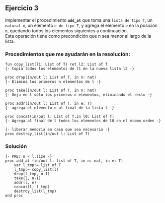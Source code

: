 ## Ejercicio 3
Implementar el procedimiento **`add_at`** que toma una `lista de tipo T`, un `natural n`, un elemento `e de tipo T`, y agrega el elemento `e` en la posición `n`, quedando todos los elementos siguientes a continuación.<br>
Esta operación tiene como precondición que n sea menor al largo de la lista.

### Procedimientos que me ayudarán en la resolución:
```
fun copy_list(l1: List of T) ret l2: List of T
{- Copia todos los elementos de l1 en la nueva lista l2 -}

proc drop(in/out l: List of T, in n: nat)
{- Elimina los primeros n elementos de l -}

proc take(in/out l: List of T, in n: nat)
{- Deja en l sólo los primeros n elementos, eliminando el resto -}

proc addr(in/out l: List of T, in e: T)
{- agrega el elemento e al final de la lista l -}

proc concat(in/out l: List of T,in l0: List of T)
{- Agrega al final de l todos los elementos de l0 en el mismo orden -}

{- liberar memoria en caso que sea necesario -}
proc destroy_list(in/out l: List of T)
```

### Solución
```
{- PRE: n < l.size -}
proc add_at (in/out l: list of T, in n: nat, in e: T)
    var l_tmp:= list of T
    l_tmp:= copy_list(l)
    drop(l_tmp, n-1)
    take(l, n-1)
    addr(l, e)
    concat(l, l_tmp)
    destroy_list(l_tmp)
end proc
```
